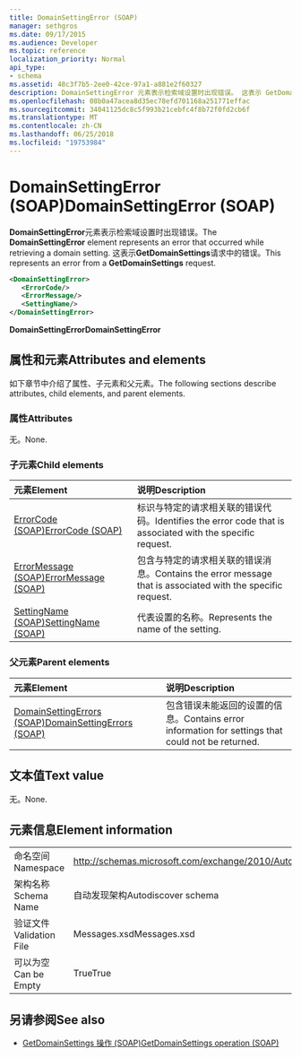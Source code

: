 ```yaml
---
title: DomainSettingError (SOAP)
manager: sethgros
ms.date: 09/17/2015
ms.audience: Developer
ms.topic: reference
localization_priority: Normal
api_type:
- schema
ms.assetid: 48c3f7b5-2ee0-42ce-97a1-a881e2f60327
description: DomainSettingError 元素表示检索域设置时出现错误。 这表示 GetDomainSettings 请求中的错误。
ms.openlocfilehash: 08b0a47acea8d35ec78efd701168a251771effac
ms.sourcegitcommit: 34041125dc8c5f993b21cebfc4f8b72f0fd2cb6f
ms.translationtype: MT
ms.contentlocale: zh-CN
ms.lasthandoff: 06/25/2018
ms.locfileid: "19753984"
---
```

# <a name="domainsettingerror-soap"></a><span data-ttu-id="602f6-104">DomainSettingError (SOAP)</span><span class="sxs-lookup"><span data-stu-id="602f6-104">DomainSettingError (SOAP)</span></span>

<span data-ttu-id="602f6-105">**DomainSettingError**元素表示检索域设置时出现错误。</span><span class="sxs-lookup"><span data-stu-id="602f6-105">The **DomainSettingError** element represents an error that occurred while retrieving a domain setting.</span></span> <span data-ttu-id="602f6-106">这表示**GetDomainSettings**请求中的错误。</span><span class="sxs-lookup"><span data-stu-id="602f6-106">This represents an error from a **GetDomainSettings** request.</span></span> 
  
```XML
<DomainSettingError>
   <ErrorCode/>
   <ErrorMessage/>
   <SettingName/>
</DomainSettingError>
```

 <span data-ttu-id="602f6-107">**DomainSettingError**</span><span class="sxs-lookup"><span data-stu-id="602f6-107">**DomainSettingError**</span></span>
## <a name="attributes-and-elements"></a><span data-ttu-id="602f6-108">属性和元素</span><span class="sxs-lookup"><span data-stu-id="602f6-108">Attributes and elements</span></span>

<span data-ttu-id="602f6-109">如下章节中介绍了属性、子元素和父元素。</span><span class="sxs-lookup"><span data-stu-id="602f6-109">The following sections describe attributes, child elements, and parent elements.</span></span>
  
### <a name="attributes"></a><span data-ttu-id="602f6-110">属性</span><span class="sxs-lookup"><span data-stu-id="602f6-110">Attributes</span></span>

<span data-ttu-id="602f6-111">无。</span><span class="sxs-lookup"><span data-stu-id="602f6-111">None.</span></span>
  
### <a name="child-elements"></a><span data-ttu-id="602f6-112">子元素</span><span class="sxs-lookup"><span data-stu-id="602f6-112">Child elements</span></span>

|<span data-ttu-id="602f6-113">**元素**</span><span class="sxs-lookup"><span data-stu-id="602f6-113">**Element**</span></span>|<span data-ttu-id="602f6-114">**说明**</span><span class="sxs-lookup"><span data-stu-id="602f6-114">**Description**</span></span>|
|:-----|:-----|
|[<span data-ttu-id="602f6-115">ErrorCode (SOAP)</span><span class="sxs-lookup"><span data-stu-id="602f6-115">ErrorCode (SOAP)</span></span>](errorcode-soap.md) <br/> |<span data-ttu-id="602f6-116">标识与特定的请求相关联的错误代码。</span><span class="sxs-lookup"><span data-stu-id="602f6-116">Identifies the error code that is associated with the specific request.</span></span>  <br/> |
|[<span data-ttu-id="602f6-117">ErrorMessage (SOAP)</span><span class="sxs-lookup"><span data-stu-id="602f6-117">ErrorMessage (SOAP)</span></span>](errormessage-soap.md) <br/> |<span data-ttu-id="602f6-118">包含与特定的请求相关联的错误消息。</span><span class="sxs-lookup"><span data-stu-id="602f6-118">Contains the error message that is associated with the specific request.</span></span>  <br/> |
|[<span data-ttu-id="602f6-119">SettingName (SOAP)</span><span class="sxs-lookup"><span data-stu-id="602f6-119">SettingName (SOAP)</span></span>](settingname-soap.md) <br/> |<span data-ttu-id="602f6-120">代表设置的名称。</span><span class="sxs-lookup"><span data-stu-id="602f6-120">Represents the name of the setting.</span></span>  <br/> |
   
### <a name="parent-elements"></a><span data-ttu-id="602f6-121">父元素</span><span class="sxs-lookup"><span data-stu-id="602f6-121">Parent elements</span></span>

|<span data-ttu-id="602f6-122">**元素**</span><span class="sxs-lookup"><span data-stu-id="602f6-122">**Element**</span></span>|<span data-ttu-id="602f6-123">**说明**</span><span class="sxs-lookup"><span data-stu-id="602f6-123">**Description**</span></span>|
|:-----|:-----|
|[<span data-ttu-id="602f6-124">DomainSettingErrors (SOAP)</span><span class="sxs-lookup"><span data-stu-id="602f6-124">DomainSettingErrors (SOAP)</span></span>](domainsettingerrors-soap.md) <br/> |<span data-ttu-id="602f6-125">包含错误未能返回的设置的信息。</span><span class="sxs-lookup"><span data-stu-id="602f6-125">Contains error information for settings that could not be returned.</span></span>  <br/> |
   
## <a name="text-value"></a><span data-ttu-id="602f6-126">文本值</span><span class="sxs-lookup"><span data-stu-id="602f6-126">Text value</span></span>

<span data-ttu-id="602f6-127">无。</span><span class="sxs-lookup"><span data-stu-id="602f6-127">None.</span></span>
  
## <a name="element-information"></a><span data-ttu-id="602f6-128">元素信息</span><span class="sxs-lookup"><span data-stu-id="602f6-128">Element information</span></span>

|||
|:-----|:-----|
|<span data-ttu-id="602f6-129">命名空间</span><span class="sxs-lookup"><span data-stu-id="602f6-129">Namespace</span></span>  <br/> |http://schemas.microsoft.com/exchange/2010/Autodiscover  <br/> |
|<span data-ttu-id="602f6-130">架构名称</span><span class="sxs-lookup"><span data-stu-id="602f6-130">Schema Name</span></span>  <br/> |<span data-ttu-id="602f6-131">自动发现架构</span><span class="sxs-lookup"><span data-stu-id="602f6-131">Autodiscover schema</span></span>  <br/> |
|<span data-ttu-id="602f6-132">验证文件</span><span class="sxs-lookup"><span data-stu-id="602f6-132">Validation File</span></span>  <br/> |<span data-ttu-id="602f6-133">Messages.xsd</span><span class="sxs-lookup"><span data-stu-id="602f6-133">Messages.xsd</span></span>  <br/> |
|<span data-ttu-id="602f6-134">可以为空</span><span class="sxs-lookup"><span data-stu-id="602f6-134">Can be Empty</span></span>  <br/> |<span data-ttu-id="602f6-135">True</span><span class="sxs-lookup"><span data-stu-id="602f6-135">True</span></span>  <br/> |
   
## <a name="see-also"></a><span data-ttu-id="602f6-136">另请参阅</span><span class="sxs-lookup"><span data-stu-id="602f6-136">See also</span></span>

- [<span data-ttu-id="602f6-137">GetDomainSettings 操作 (SOAP)</span><span class="sxs-lookup"><span data-stu-id="602f6-137">GetDomainSettings operation (SOAP)</span></span>](getdomainsettings-operation-soap.md)

